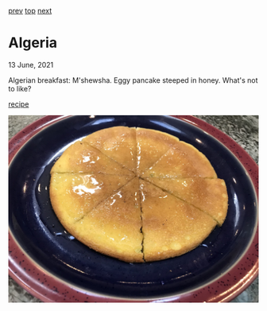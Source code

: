 [prev](albania.md)
[top](../index.md)
[next](andorra.md)
# Algeria
13 June, 2021


Algerian breakfast: M'shewsha. Eggy pancake steeped in honey. What's
not to like?

[recipe](https://www.food.com/recipe/mshewsha-algerian-egg-dish-for-breakfast-or-coffee-324572)

![flat eggy pancake cut into 8 wedges](images/algeria.jpeg)